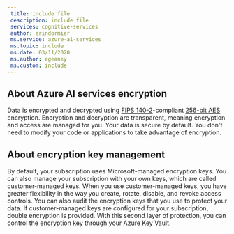 ```yaml
---
 title: include file
 description: include file
 services: cognitive-services
 author: erindormier
 ms.service: azure-ai-services
 ms.topic: include
 ms.date: 03/11/2020
 ms.author: egeaney
 ms.custom: include
---
```


## About Azure AI services encryption

Data is encrypted and decrypted using [FIPS 140-2](https://en.wikipedia.org/wiki/FIPS_140-2)-compliant [256-bit AES](https://en.wikipedia.org/wiki/Advanced_Encryption_Standard) encryption. Encryption and decryption are transparent, meaning encryption and access are managed for you. Your data is secure by default. You don't need to modify your code or applications to take advantage of encryption.

## About encryption key management

By default, your subscription uses Microsoft-managed encryption keys. You can also manage your subscription with your own keys, which are called customer-managed keys. When you use customer-managed keys, you have greater flexibility in the way you create, rotate, disable, and revoke access controls. You can also audit the encryption keys that you use to protect your data. If customer-managed keys are configured for your subscription, double encryption is provided. With this second layer of protection, you can control the encryption key through your Azure Key Vault.
